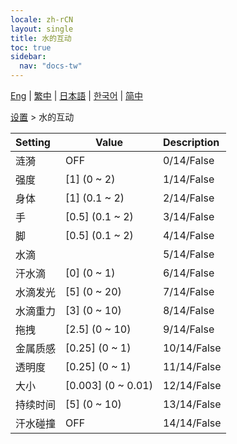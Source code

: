 ```yaml
---
locale: zh-rCN
layout: single
title: 水的互动
toc: true
sidebar:
  nav: "docs-tw"
---
```

[Eng](/dancexr/menu/2025.4/actor/water_interaction) | [繁中](/tw/dancexr/menu/2025.4/actor/water_interaction) | [日本語](/jp/dancexr/menu/2025.4/actor/water_interaction) | [한국어](/kr/dancexr/menu/2025.4/actor/water_interaction) | [简中](/zh/dancexr/menu/2025.4/actor/water_interaction)

[设置](../menu#设置) > 水的互动



| Setting | Value | Description |
| :--- | --- | :--- |
| 涟漪 | OFF | 0/14/False
| 强度 | [1] (0 ~ 2) | 1/14/False
| 身体 | [1] (0.1 ~ 2) | 2/14/False
| 手 | [0.5] (0.1 ~ 2) | 3/14/False
| 脚 | [0.5] (0.1 ~ 2) | 4/14/False
| 水滴 || 5/14/False
| 汗水滴 | [0] (0 ~ 1) | 6/14/False
| 水滴发光 | [5] (0 ~ 20) | 7/14/False
| 水滴重力 | [3] (0 ~ 10) | 8/14/False
| 拖拽 | [2.5] (0 ~ 10) | 9/14/False
| 金属质感 | [0.25] (0 ~ 1) | 10/14/False
| 透明度 | [0.25] (0 ~ 1) | 11/14/False
| 大小 | [0.003] (0 ~ 0.01) | 12/14/False
| 持续时间 | [5] (0 ~ 10) | 13/14/False
| 汗水碰撞 | OFF | 14/14/False
